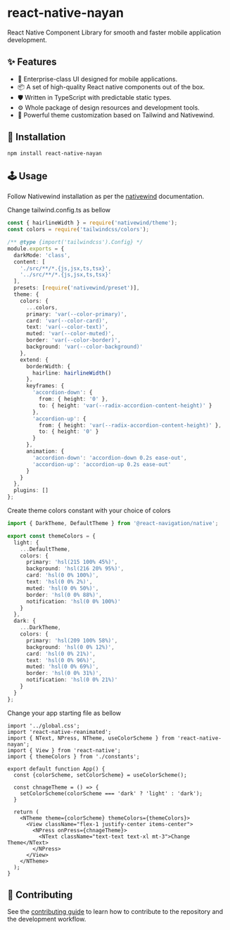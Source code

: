 # react-native-nayan

React Native Component Library for smooth and faster mobile application development.

## ✨ Features
- 🌈 Enterprise-class UI designed for mobile applications.
- 📦 A set of high-quality React native components out of the box.
- 🛡 Written in TypeScript with predictable static types.
- ⚙️ Whole package of design resources and development tools.
- 🎨 Powerful theme customization based on Tailwind and Nativewind.

## 🔨 Installation

```sh
npm install react-native-nayan
```

## 🕹 Usage

Follow Nativewind installation as per the [nativewind](https://www.nativewind.dev/getting-started/installation) documentation.

Change tailwind.config.ts as bellow

```typescript
const { hairlineWidth } = require('nativewind/theme');
const colors = require('tailwindcss/colors');

/** @type {import('tailwindcss').Config} */
module.exports = {
  darkMode: 'class',
  content: [
    './src/**/*.{js,jsx,ts,tsx}',
    '../src/**/*.{js,jsx,ts,tsx}'
  ],
  presets: [require('nativewind/preset')],
  theme: {
    colors: {
      ...colors,
      primary: 'var(--color-primary)',
      card: 'var(--color-card)',
      text: 'var(--color-text)',
      muted: 'var(--color-muted)',
      border: 'var(--color-border)',
      background: 'var(--color-background)'
    },
    extend: {
      borderWidth: {
        hairline: hairlineWidth()
      },
      keyframes: {
        'accordion-down': {
          from: { height: '0' },
          to: { height: 'var(--radix-accordion-content-height)' }
        },
        'accordion-up': {
          from: { height: 'var(--radix-accordion-content-height)' },
          to: { height: '0' }
        }
      },
      animation: {
        'accordion-down': 'accordion-down 0.2s ease-out',
        'accordion-up': 'accordion-up 0.2s ease-out'
      }
    }
  },
  plugins: []
};
```

Create theme colors constant with your choice of colors

```typescript
import { DarkTheme, DefaultTheme } from '@react-navigation/native';

export const themeColors = {
  light: {
    ...DefaultTheme,
    colors: {
      primary: 'hsl(215 100% 45%)',
      background: 'hsl(216 20% 95%)',
      card: 'hsl(0 0% 100%)',
      text: 'hsl(0 0% 2%)',
      muted: 'hsl(0 0% 50%)',
      border: 'hsl(0 0% 88%)',
      notification: 'hsl(0 0% 100%)'
    }
  },
  dark: {
    ...DarkTheme,
    colors: {
      primary: 'hsl(209 100% 58%)',
      background: 'hsl(0 0% 12%)',
      card: 'hsl(0 0% 21%)',
      text: 'hsl(0 0% 96%)',
      muted: 'hsl(0 0% 69%)',
      border: 'hsl(0 0% 31%)',
      notification: 'hsl(0 0% 21%)'
    }
  }
};
```

Change your app starting file as bellow

```tsx
import '../global.css';
import 'react-native-reanimated';
import { NText, NPress, NTheme, useColorScheme } from 'react-native-nayan';
import { View } from 'react-native';
import { themeColors } from './constants';

export default function App() {
  const {colorScheme, setColorScheme} = useColorScheme();

  const chnageTheme = () => {
    setColorScheme(colorScheme === 'dark' ? 'light' : 'dark');
  }

  return (
    <NTheme theme={colorScheme} themeColors={themeColors}>
      <View className="flex-1 justify-center items-center">
        <NPress onPress={chnageTheme}>
          <NText className="text-text text-xl mt-3">Change Theme</NText>
        </NPress>
      </View>
    </NTheme>
  );
}
```

## 🤝 Contributing

See the [contributing guide](CONTRIBUTING.md) to learn how to contribute to the repository and the development workflow.
